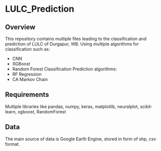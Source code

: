 # LULC_Prediction

## Overview
This repository contains multiple files leading to the classification and prediction of LULC of Durgapur, WB. Using multiple algorithms for classification such as:
* CNN
* XGBoost
* Random Forest Classification
Prediction algorithms:
* RF Regression
* CA Markov Chain
## Requirements
Multiple libraries like pandas, numpy, keras, matplotlib, neuralplot, scikit-learn, xgboost, RandomForest
## Data
The main source of data is Google Earth Engine, stored in form of shp, csv format.
